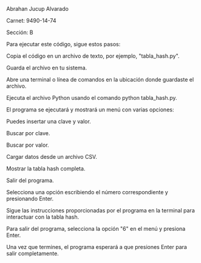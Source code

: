 Abrahan Jucup Alvarado

Carnet: 9490-14-74

Sección: B



Para ejecutar este código, sigue estos pasos:

Copia el código en un archivo de texto, por ejemplo, "tabla_hash.py".

Guarda el archivo en tu sistema.

Abre una terminal o línea de comandos en la ubicación donde guardaste el archivo.

Ejecuta el archivo Python usando el comando python tabla_hash.py.

El programa se ejecutará y mostrará un menú con varias opciones:

Puedes insertar una clave y valor.

Buscar por clave.

Buscar por valor.

Cargar datos desde un archivo CSV.

Mostrar la tabla hash completa.

Salir del programa.

Selecciona una opción escribiendo el número correspondiente y presionando Enter.

Sigue las instrucciones proporcionadas por el programa en la terminal para interactuar con la tabla hash.

Para salir del programa, selecciona la opción "6" en el menú y presiona Enter.

Una vez que termines, el programa esperará a que presiones Enter para salir completamente.
